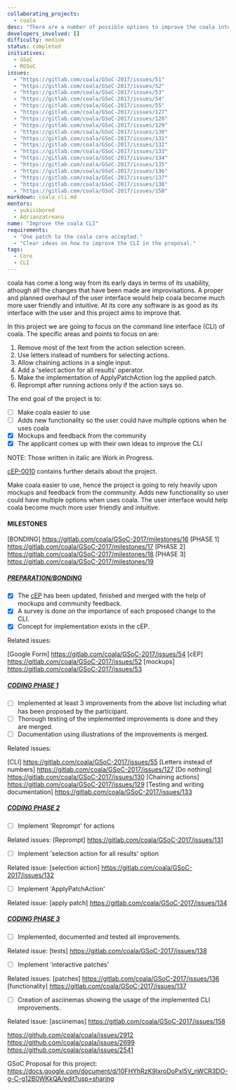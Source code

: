 ```yaml
---
collaborating_projects: 
  - coala
desc: "There are a number of possible options to improve the coala interface written down in [a draft of cEP-0004](https://github.com/coala/cEPs/pull/29/files)."
developers_involved: []
difficulty: medium
status: completed
initiatives: 
  - GSoC
  - RGSoC
issues: 
  - "https://gitlab.com/coala/GSoC-2017/issues/51"
  - "https://gitlab.com/coala/GSoC-2017/issues/52"
  - "https://gitlab.com/coala/GSoC-2017/issues/53"
  - "https://gitlab.com/coala/GSoC-2017/issues/54"
  - "https://gitlab.com/coala/GSoC-2017/issues/55"
  - "https://gitlab.com/coala/GSoC-2017/issues/127"
  - "https://gitlab.com/coala/GSoC-2017/issues/128"
  - "https://gitlab.com/coala/GSoC-2017/issues/129"
  - "https://gitlab.com/coala/GSoC-2017/issues/130"
  - "https://gitlab.com/coala/GSoC-2017/issues/131"
  - "https://gitlab.com/coala/GSoC-2017/issues/132"
  - "https://gitlab.com/coala/GSoC-2017/issues/133"
  - "https://gitlab.com/coala/GSoC-2017/issues/134"
  - "https://gitlab.com/coala/GSoC-2017/issues/135"
  - "https://gitlab.com/coala/GSoC-2017/issues/136"
  - "https://gitlab.com/coala/GSoC-2017/issues/137"
  - "https://gitlab.com/coala/GSoC-2017/issues/138"
  - "https://gitlab.com/coala/GSoC-2017/issues/158"
markdown: coala_cli.md
mentors: 
  - yukiisbored
  - Adrianzatreanu
name: "Improve the coala CLI"
requirements: 
  - "One patch to the coala core accepted."
  - "Clear ideas on how to improve the CLI in the proposal."
tags: 
  - Core
  - CLI
---
```


coala has come a long way from its early days in terms of its usability,
athough all the changes that have been made are improvisations. A proper and
planned overhaul of the user interface would help coala become much more user
friendly and intuitive. At its core any software is as good as its interface
with the user and this project aims to improve that.

In this project we are going to focus on the command line interface (CLI) of
coala. The specific areas and points to focus on are:

1. Remove most of the text from the action selection screen.
2. Use letters instead of numbers for selecting actions.
3. Allow chaining actions in a single input.
4. Add a 'select action for all results' operator.
5. Make the implementation of ApplyPatchAction log the applied patch.
6. Reprompt after running actions only if the action says so.

The end goal of the project is to:
- [ ] Make coala easier to use
- [ ] Adds new functionality so the user could have multiple options when he uses coala
- [X] Mockups and feedback from the community
- [X] The applicant comes up with their own ideas to improve the CLI

NOTE: Those written in italic are Work in Progress.

[cEP-0010](https://github.com/coala/cEPs/pull/79/files) contains further
details about the project.

Make coala easier to use, hence the project is going to rely heavily upon
mockups and feedback from the community. Adds new functionality so user could
have multiple options when uses coala. The user interface would help coala
become much more user friendly and intuitive.

#### MILESTONES

[BONDING] https://gitlab.com/coala/GSoC-2017/milestones/16
[PHASE 1] https://gitlab.com/coala/GSoC-2017/milestones/17
[PHASE 2] https://gitlab.com/coala/GSoC-2017/milestones/18
[PHASE 3] https://gitlab.com/coala/GSoC-2017/milestones/19

##### [PREPARATION/BONDING](https://gitlab.com/coala/GSoC-2017/milestones/16)

- [X] The [cEP](https://github.com/coala/cEPs/pull/79/files) has been updated, finished and merged with
  the help of mockups and community feedback.
- [X] A survey is done on the importance of each proposed change to the CLI.
- [X] Concept for implementation exists in the cEP.

Related issues:

[Google Form] https://gitlab.com/coala/GSoC-2017/issues/54
[cEP] https://gitlab.com/coala/GSoC-2017/issues/52
[mockups] https://gitlab.com/coala/GSoC-2017/issues/53


##### [CODING PHASE 1](https://gitlab.com/coala/GSoC-2017/milestones/17)

- [ ] Implemented at least 3 improvements from the above list including what has
  been proposed by the participant.
- [ ] Thorough testing of the implemented improvements is done and they are merged.
- [ ] Documentation using illustrations of the improvements is merged.

Related issues:

[CLI] https://gitlab.com/coala/GSoC-2017/issues/55
[Letters instead of numbers] https://gitlab.com/coala/GSoC-2017/issues/127
[Do nothing] https://gitlab.com/coala/GSoC-2017/issues/130
[Chaining actions] https://gitlab.com/coala/GSoC-2017/issues/129
[Testing and writing documentation] https://gitlab.com/coala/GSoC-2017/issues/133

##### [CODING PHASE 2](https://gitlab.com/coala/GSoC-2017/milestones/18)

- [ ] Implement 'Reprompt' for actions

Related issues:
[Reprompt] https://gitlab.com/coala/GSoC-2017/issues/131

- [ ] Implement 'selection action for all results' option

Related issue:
[selection action] https://gitlab.com/coala/GSoC-2017/issues/132

- [ ] Implement 'ApplyPatchAction'

Related issue:
[apply patch] https://gitlab.com/coala/GSoC-2017/issues/134

##### [CODING PHASE 3](https://gitlab.com/coala/GSoC-2017/milestones/19)

- [ ] Implemented, documented and tested all improvements.

Related issue:
[tests] https://gitlab.com/coala/GSoC-2017/issues/138

- [ ] Implement 'interactive patches'

Related issues:
[patches] https://gitlab.com/coala/GSoC-2017/issues/136
[functionality] https://gitlab.com/coala/GSoC-2017/issues/137

- [ ] Creation of asciinemas showing the usage of the implemented CLI improvements.

Related issue:
[asciinemas] https://gitlab.com/coala/GSoC-2017/issues/158

https://github.com/coala/coala/issues/2912
https://github.com/coala/coala/issues/2699
https://github.com/coala/coala/issues/2541

GSoC Proposal for this project: https://docs.google.com/document/d/10FHYhRzK9IxroDoPxI5V_nWCR3DO-g-C-g12B0WKkQA/edit?usp=sharing
